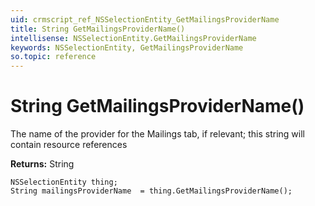 ```yaml
---
uid: crmscript_ref_NSSelectionEntity_GetMailingsProviderName
title: String GetMailingsProviderName()
intellisense: NSSelectionEntity.GetMailingsProviderName
keywords: NSSelectionEntity, GetMailingsProviderName
so.topic: reference
---
```


# String GetMailingsProviderName()

The name of the provider for the Mailings tab, if relevant; this string will contain resource references

**Returns:** String

```crmscript
NSSelectionEntity thing;
String mailingsProviderName  = thing.GetMailingsProviderName();
```

